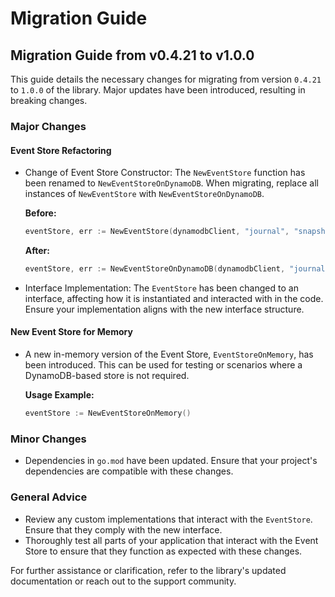 # Migration Guide

## Migration Guide from v0.4.21 to v1.0.0

This guide details the necessary changes for migrating from version `0.4.21` to `1.0.0` of the library. Major updates have been introduced, resulting in breaking changes.

### Major Changes

#### Event Store Refactoring

- Change of Event Store Constructor:
  The `NewEventStore` function has been renamed to `NewEventStoreOnDynamoDB`. When migrating, replace all instances of `NewEventStore` with `NewEventStoreOnDynamoDB`.

  **Before:**
  ```go
  eventStore, err := NewEventStore(dynamodbClient, "journal", "snapshot", ...)
  ```

  **After:**
  ```go
  eventStore, err := NewEventStoreOnDynamoDB(dynamodbClient, "journal", "snapshot", ...)
  ```

- Interface Implementation:
  The `EventStore` has been changed to an interface, affecting how it is instantiated and interacted with in the code. Ensure your implementation aligns with the new interface structure.

#### New Event Store for Memory

- A new in-memory version of the Event Store, `EventStoreOnMemory`, has been introduced. This can be used for testing or scenarios where a DynamoDB-based store is not required.

  **Usage Example:**
  ```go
  eventStore := NewEventStoreOnMemory()
  ```

### Minor Changes

- Dependencies in `go.mod` have been updated. Ensure that your project's dependencies are compatible with these changes.

### General Advice

- Review any custom implementations that interact with the `EventStore`. Ensure that they comply with the new interface.
- Thoroughly test all parts of your application that interact with the Event Store to ensure that they function as expected with these changes.

For further assistance or clarification, refer to the library's updated documentation or reach out to the support community.
